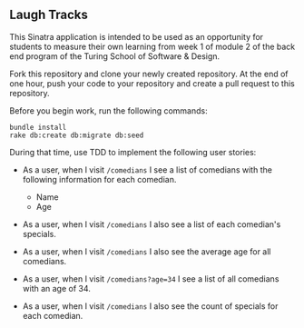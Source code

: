## Laugh Tracks

This Sinatra application is intended to be used as an opportunity for students to measure their own learning from week 1 of module 2 of the back end program of the Turing School of Software & Design.

Fork this repository and clone your newly created repository. At the end of one hour, push your code to your repository and create a pull request to this repository.

Before you begin work, run the following commands:

```
bundle install
rake db:create db:migrate db:seed
```

During that time, use TDD to implement the following user stories:

* As a user, when I visit `/comedians` I see a list of comedians with the following information for each comedian.
    * Name
    * Age

* As a user, when I visit `/comedians` I also see a list of each comedian's specials.

* As a user, when I visit `/comedians` I also see the average age for all comedians.

* As a user, when I visit `/comedians?age=34` I see a list of all comedians with an age of 34.

* As a user, when I visit `/comedians` I also see the count of specials for each comedian.

